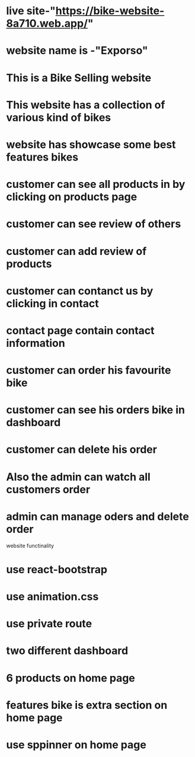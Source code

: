 # live site-"https://bike-website-8a710.web.app/"
# website name is -"Exporso"
# This is a Bike Selling website
# This website has a collection of various kind of bikes
# website has showcase some best features bikes
# customer can see all products in by clicking on products page
# customer can see review of others 
# customer can add review of products
# customer can contanct us by clicking in contact 
# contact page contain contact information
# customer can order his favourite bike
# customer can see his orders bike in dashboard
# customer can  delete his order
# Also the admin can watch all customers order 
# admin can manage oders and delete order
 website functinality
 # use react-bootstrap
 # use animation.css
 # use private route
 # two different dashboard
 # 6 products on home page
 # features bike is extra section on home page
 # use sppinner on home page